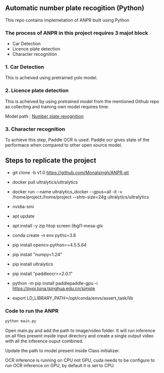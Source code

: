 ## Automatic number plate recogition (Python)

This repo contains implemetation of ANPR built using Python

### The process of ANPR in this project requires 3 majot block

- Car Detection
- Licence plate detection
- Character recognition

### 1. Car Detection
This is acheived using pretrained yolo model.

### 2. Licence plate detection
This is acheived by using pretrained model from the mentioned Github repo as collecting and training own model requires time.

Model path : [Number plate revognition](https://github.com/wasdac9/automatic-number-plate-recognition/blob/main/best.pt_)

### 3. Character recognition
To achieve this step, Paddle OCR is used. Paddle ocr gives state of the performace when compared to other open source model.

## Steps to replicate the project

- git clone -b v1.0 https://github.com/Monalsingh/ANPR.git
- docker pull ultralytics/ultralytics
- docker run --name ultralytics_docker --gpus=all -it -v /home/project:/home/project --shm-size=24g ultralytics/ultralytics

- nvidia-smi
- apt update
- apt install -y zip htop screen libgl1-mesa-glx
- conda create -n env pytho=3.8
- pip install opencv-python==4.5.5.64
- pip install "numpy<1.24"
- pip install ultralytics
- pip install "paddleocr>=2.0.1"
- python -m pip install paddlepaddle-gpu -i https://pypi.tuna.tsinghua.edu.cn/simple
- export LD_LIBRARY_PATH=/opt/conda/envs/assert_task/lib

### Code to run the ANPR
```bash
python main.py
```
Open main.py and add the path to image/video folder. It will run inference on all files present inside input directory and create a single output video with all the inference ouput combined.

Update the path to model present inside Class initializer.

OCR inference is running on CPU not GPU, cuda needs to be configure to run OCR inference on GPU, by default it is set to CPU.


